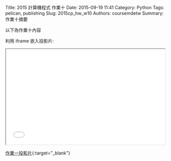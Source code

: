 Title: 2015 計算機程式 作業十
Date: 2015-09-19 11:41
Category: Python
Tags: pelican, publishing
Slug: 2015cp_hw_w10
Authors: coursemdetw
Summary: 作業十摘要

以下為作業十內容

利用 iframe 嵌入投影片:

<iframe src="40423113_cp_w10_p.html" width="500" height="300"></iframe>

[作業一投影片](40423113_cp_w10_p.html){:target="_blank"}

